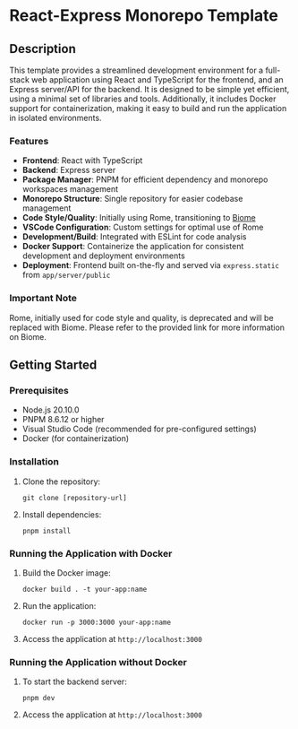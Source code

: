 # React-Express Monorepo Template

## Description

This template provides a streamlined development environment for a full-stack web application using React and TypeScript for the frontend, and an Express server/API for the backend. It is designed to be simple yet efficient, using a minimal set of libraries and tools. Additionally, it includes Docker support for containerization, making it easy to build and run the application in isolated environments.

### Features
- **Frontend**: React with TypeScript
- **Backend**: Express server
- **Package Manager**: PNPM for efficient dependency and monorepo workspaces management
- **Monorepo Structure**: Single repository for easier codebase management
- **Code Style/Quality**: Initially using Rome, transitioning to [Biome](https://biomejs.dev/)
- **VSCode Configuration**: Custom settings for optimal use of Rome
- **Development/Build**: Integrated with ESLint for code analysis
- **Docker Support**: Containerize the application for consistent development and deployment environments
- **Deployment**: Frontend built on-the-fly and served via `express.static` from `app/server/public`

### Important Note
Rome, initially used for code style and quality, is deprecated and will be replaced with Biome. Please refer to the provided link for more information on Biome.

## Getting Started

### Prerequisites
- Node.js 20.10.0
- PNPM 8.6.12 or higher
- Visual Studio Code (recommended for pre-configured settings)
- Docker (for containerization)

### Installation
1. Clone the repository:
   ```
   git clone [repository-url]
   ```
2. Install dependencies:
   ```
   pnpm install
   ```

### Running the Application with Docker
1. Build the Docker image:
   ```
   docker build . -t your-app:name
   ```
2. Run the application:
   ```
   docker run -p 3000:3000 your-app:name
   ```
3. Access the application at `http://localhost:3000`

### Running the Application without Docker
1. To start the backend server:
   ```
   pnpm dev
   ```
2. Access the application at `http://localhost:3000`
